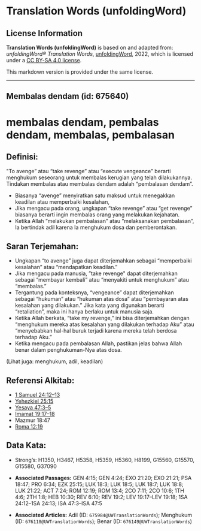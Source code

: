 # Translation Words (unfoldingWord)

## License Information

**Translation Words (unfoldingWord)** is based on and adapted from: _unfoldingWord® Translation Words_, [unfoldingWord](https://unfoldingword.org/utw), 2022, which is licensed under a [CC BY-SA 4.0 license](https://creativecommons.org/licenses/by-sa/4.0/legalcode.en).

This markdown version is provided under the same license.



--------------------------------

## Membalas dendam (id: 675640)

membalas dendam, pembalas dendam, membalas, pembalasan
======================================================

Definisi:
---------

"To avenge” atau “take revenge” atau “execute vengeance” berarti menghukum seseorang untuk membalas kerugian yang telah dilakukannya. Tindakan membalas atau membalas dendam adalah “pembalasan dendam”.

* Biasanya “avenge” menyiratkan satu maksud untuk menegakkan keadilan atau memperbaiki kesalahan,
* Jika mengacu pada orang, ungkapan “take revenge” atau “get revenge” biasanya berarti ingin membalas orang yang melakukan kejahatan.
* Ketika Allah ”melakukan pembalasan” atau ”melaksanakan pembalasan”, Ia bertindak adil karena Ia menghukum dosa dan pemberontakan.

Saran Terjemahan:
-----------------

* Ungkapan “to avenge” juga dapat diterjemahkan sebagai “memperbaiki kesalahan” atau “mendapatkan keadilan.”
* Jika mengacu pada manusia, ”take revenge" dapat diterjemahkan sebagai “membayar kembali” atau “menyakiti untuk menghukum” atau “membalas.”
* Tergantung pada konteksnya, “vengeance” dapat diterjemahkan sebagai “hukuman” atau “hukuman atas dosa” atau “pembayaran atas kesalahan yang dilakukan.” Jika kata yang digunakan berarti “retaliation”, maka ini hanya berlaku untuk manusia saja.
* Ketika Allah berkata, “take my revenge,” ini bisa diterjemahkan dengan “menghukum mereka atas kesalahan yang dilakukan terhadap Aku” atau “menyebabkan hal\-hal buruk terjadi karena mereka telah berdosa terhadap Aku.”
* Ketika mengacu pada pembalasan Allah, pastikan jelas bahwa Allah benar dalam penghukuman\-Nya atas dosa.

(Lihat juga: menghukum, adil, keadilan)

Referensi Alkitab:
------------------

* [1 Samuel 24:12–13](https://ref.ly/1Sam0:0)
* [Yehezkiel 25:15](https://ref.ly/Ezek25:15)
* [Yesaya 47:3–5](https://ref.ly/Isa47:3-Isa47:5)
* [Imamat 19:17–18](https://ref.ly/Lev19:17-Lev19:18)
* Mazmur 18:47
* [Roma 12:19](https://ref.ly/Rom12:19)

Data Kata:
----------

* Strong’s: H1350, H3467, H5358, H5359, H5360, H8199, G15560, G15570, G15580, G37090

* **Associated Passages:** GEN 4:15; GEN 4:24; EXO 21:20; EXO 21:21; PSA 18:47; PRO 6:34; EZK 25:15; LUK 18:3; LUK 18:5; LUK 18:7; LUK 18:8; LUK 21:22; ACT 7:24; ROM 12:19; ROM 13:4; 2CO 7:11; 2CO 10:6; 1TH 4:6; 2TH 1:8; HEB 10:30; REV 6:10; REV 19:2; LEV 19:17–LEV 19:18; 1SA 24:12–1SA 24:13; ISA 47:3–ISA 47:5
* **Associated Articles:** Adil (ID: `675984@UWTranslationWords`); Menghukum (ID: `676118@UWTranslationWords`); Benar (ID: `676149@UWTranslationWords`)

